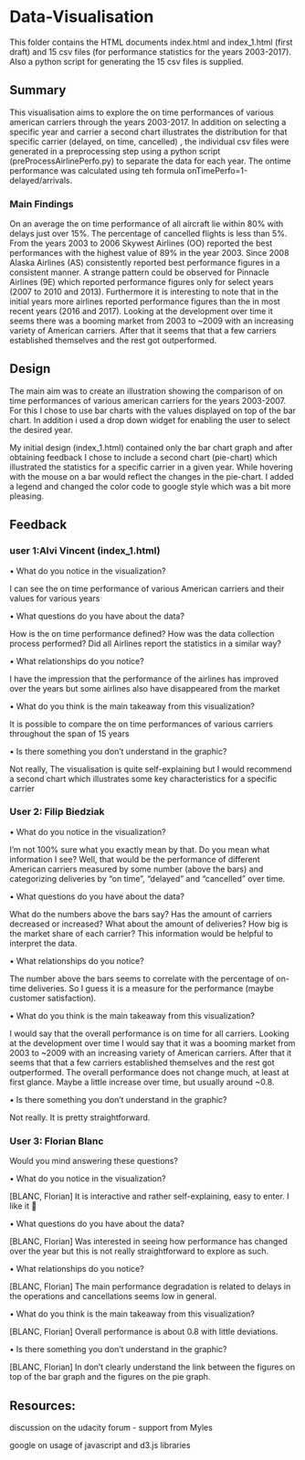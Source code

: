# Data-Visualisation

This folder contains the HTML documents index.html and index_1.html (first draft) and 15 csv files (for performance statistics for the years 2003-2017). Also a python script for generating the 15 csv files is supplied.


## Summary 

This visualisation aims to explore the on time performances of various american carriers through the years 2003-2017. 
In addition on selecting a specific year and carrier a second chart illustrates the distribution for that specific carrier (delayed, on time, cancelled) , the individual csv files were generated in a preprocessing step using a python script (preProcessAirlinePerfo.py)
to separate the data for each year. The ontime performance was calculated using teh formula onTimePerfo=1-delayed/arrivals. 

### Main Findings
On an average the on time performance of all aircraft lie within 80% with delays just over 15%.  The percentage of cancelled flights is less than 5%.
From the years 2003 to 2006 Skywest Airlines (OO) reported the best performances with the highest value of 89% in the year 2003.
Since 2008 Alaska Airlines (AS) consistently reported best performance figures in a consistent manner.
A strange pattern could be observed for Pinnacle Airlines (9E) which reported performance figures only for select years (2007 to 2010 and 2013). 
Furthermore it is interesting to note that in the initial years more airlines reported performance figures than the in most recent years (2016 and 2017). 
Looking at the development over time it seems there was a booming market from 2003 to ~2009 with an increasing variety of American carriers. After that it seems that that a few carriers established themselves and the rest got outperformed.



## Design

The main aim was to create an illustration showing the comparison of on time performances of various american carriers for the years 2003-2007. For this I chose to use bar charts with the values displayed on top of the bar chart. In addition i used a drop down widget for enabling the user to select the desired year.  

My initial design (index_1.html)  contained only the bar chart graph and after obtaining feedback I chose to include a second chart 
(pie-chart) which illustrated the statistics for a specific carrier in a given year. While hovering with the mouse on a bar would reflect the changes in the pie-chart. I added a legend and changed the color code to google style which was a bit more pleasing. 



## Feedback 

### user 1:Alvi Vincent (index_1.html)
  
•	  What do you notice in the visualization?

I can see the on time performance of various American carriers and their values for various years 

•	What questions do you have about the data?

How is the on time performance defined?  How was the data collection process performed? Did all Airlines report the statistics in a similar way?

•	What relationships do you notice?

I have the impression that the performance of the airlines has improved over the years but some airlines also have disappeared from the market 

•	What do you think is the main takeaway from this visualization?

It is possible to compare the on time performances of various carriers throughout the span of 15 years 

•	Is there something you don’t understand in the graphic?

Not really, The visualisation is quite self-explaining but I would recommend a second chart which illustrates some key characteristics for a specific carrier


### User 2: Filip Biedziak
•	What do you notice in the visualization?

I’m not 100% sure what you exactly mean by that. Do you mean what information I see? Well, that would be the performance of different American carriers measured by some number (above the bars) and categorizing deliveries by “on time”, “delayed” and “cancelled” over time.

•	What questions do you have about the data?

What do the numbers above the bars say? Has the amount of carriers decreased or increased? What about the amount of deliveries? How big is the market share of each carrier? This information would be helpful to interpret the data.

•	What relationships do you notice?

The number above the bars seems to correlate with the percentage of on-time deliveries. So I guess it is a measure for the performance (maybe customer satisfaction).

•	What do you think is the main takeaway from this visualization?

I would say that the overall performance is on time for all carriers. Looking at the development over time I would say that it was a booming market from 2003 to ~2009 with an increasing variety of American carriers. After that it seems that that a few carriers established themselves and the rest got outperformed. The overall performance does not change much, at least at first glance. Maybe a little increase over time, but usually around ~0.8.

•	Is there something you don’t understand in the graphic?

Not really. It is pretty straightforward. 


### User 3: Florian Blanc

Would you mind answering these questions?

•	What do you notice in the visualization?

[BLANC, Florian]  It is interactive and rather self-explaining, easy to enter. I like it 

•	What questions do you have about the data?

[BLANC, Florian] Was interested in seeing how performance has changed over the year but this is not really straightforward to explore as such.

•	What relationships do you notice?

[BLANC, Florian] The main performance degradation is related to delays in the operations and cancellations seems low in general.

•	What do you think is the main takeaway from this visualization?

[BLANC, Florian] Overall performance is about 0.8 with little deviations.

•	Is there something you don’t understand in the graphic?

[BLANC, Florian] In don’t clearly understand the link between the figures on top of the bar graph and the figures on the pie graph.


## Resources: 

discussion on the udacity forum - support from Myles 

google on usage of javascript and d3.js libraries 
